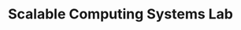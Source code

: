 ---
title: Scalable Computing Systems Lab

description: |
  We are interested in all aspects of large-scale distributed systems be they datacenters, edge computing, fully decentralized systems, self organizing systems, and we are working on scalable design,  failure resilience, performance and  privacy-preservation.

people:
  - anne-marie-kermarrec

layout: project
# image: 
last-updated: 2019-11-04
link: "https://www.epfl.ch/labs/sacs/"
---